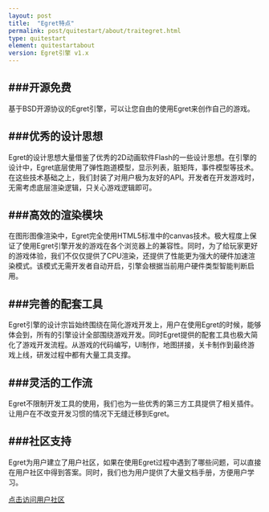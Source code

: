 ```yaml
---
layout: post
title:  "Egret特点"
permalink: post/quitestart/about/traitegret.html
type: quitestart
element: quitestartabout
version: Egret引擎 v1.x
---
```


###开源免费
---
基于BSD开源协议的Egret引擎，可以让您自由的使用Egret来创作自己的游戏。

###优秀的设计思想
---
Egret的设计思想大量借鉴了优秀的2D动画软件Flash的一些设计思想。在引擎的设计中，Egret底层使用了弹性跑道模型，显示列表，脏矩阵，事件模型等技术。在这些技术基础之上，我们封装了对用户极为友好的API。开发者在开发游戏时，无需考虑底层渲染逻辑，只关心游戏逻辑即可。

###高效的渲染模块
---
在图形图像渲染中，Egret完全使用HTML5标准中的canvas技术。极大程度上保证了使用Egret引擎开发的游戏在各个浏览器上的兼容性。同时，为了给玩家更好的游戏体验，我们不仅仅提供了CPU渲染，还提供了性能更为强大的硬件加速渲染模式。该模式无需开发者自动开启，引擎会根据当前用户硬件类型智能判断启用。

###完善的配套工具
---
Egret引擎的设计宗旨始终围绕在简化游戏开发上，用户在使用Egret的时候，能够体会到，所有的引擎设计全部围绕游戏开发。同时Egret提供的配套工具也极大简化了游戏开发流程。从游戏的代码编写，UI制作，地图拼接，关卡制作到最终游戏上线，研发过程中都有大量工具支撑。

###灵活的工作流
---
Egret不限制开发工具的使用，我们也为一些优秀的第三方工具提供了相关插件。让用户在不改变开发习惯的情况下无缝迁移到Egret。

###社区支持
---
Egret为用户建立了用户社区，如果在使用Egret过程中遇到了哪些问题，可以直接在用户社区中得到答案。同时，我们也为用户提供了大量文档手册，方便用户学习。

<a href="http://bbs.egret.com" target="_blank">点击访问用户社区</a>